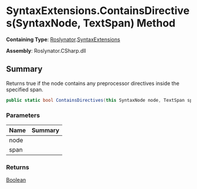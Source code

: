 # SyntaxExtensions\.ContainsDirectives\(SyntaxNode, TextSpan\) Method

**Containing Type**: [Roslynator](../../README.md)\.[SyntaxExtensions](../README.md)

**Assembly**: Roslynator\.CSharp\.dll

## Summary

Returns true if the node contains any preprocessor directives inside the specified span\.

```csharp
public static bool ContainsDirectives(this SyntaxNode node, TextSpan span)
```

### Parameters

| Name | Summary |
| ---- | ------- |
| node | |
| span | |

### Returns

[Boolean](https://docs.microsoft.com/en-us/dotnet/api/system.boolean)


